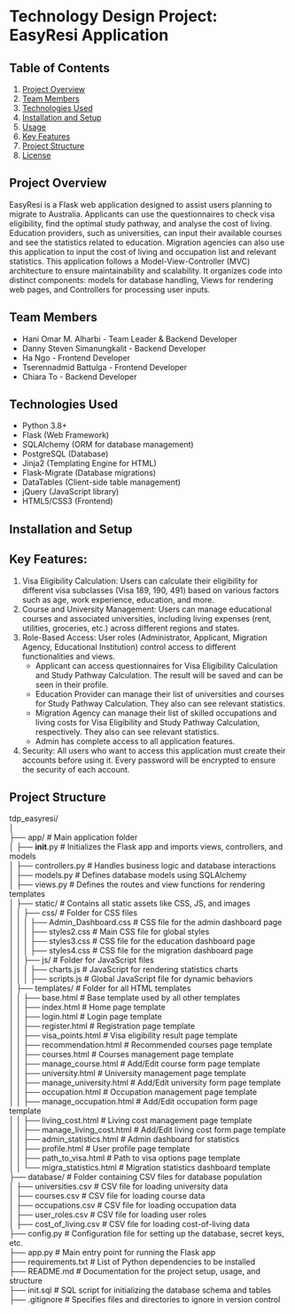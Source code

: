 # Technology Design Project: EasyResi Application
## Table of Contents
1. [Project Overview](#project-overview)
2. [Team Members](#team-members)
3. [Technologies Used](#technologies-used)
4. [Installation and Setup](#installation-and-setup)
5. [Usage](#usage)
6. [Key Features](#key-features)
7. [Project Structure](#project-structure)
8. [License](#license)

## Project Overview
EasyResi is a Flask web application designed to assist users planning to migrate to Australia. Applicants can use the questionnaires to check visa eligibility, find the optimal study pathway, and analyse the cost of living. Education providers, such as universities, can input their available courses and see the statistics related to education. Migration agencies can also use this application to input the cost of living and occupation list and relevant statistics. This application follows a Model-View-Controller (MVC) architecture to ensure maintainability and scalability. It organizes code into distinct components: models for database handling, Views for rendering web pages, and Controllers for processing user inputs.

## Team Members
- Hani Omar M. Alharbi - Team Leader & Backend Developer
- Danny Steven Simanungkalit - Backend Developer
- Ha Ngo - Frontend Developer
- Tserennadmid Battulga - Frontend Developer
- Chiara To - Backend Developer

## Technologies Used
- Python 3.8+
- Flask (Web Framework)
- SQLAlchemy (ORM for database management)
- PostgreSQL (Database)
- Jinja2 (Templating Engine for HTML)
- Flask-Migrate (Database migrations)
- DataTables (Client-side table management)
- jQuery (JavaScript library)
- HTML5/CSS3 (Frontend)

## Installation and Setup


## Key Features:
1. Visa Eligibility Calculation: Users can calculate their eligibility for different visa subclasses (Visa 189, 190, 491) based on various factors such as age, work experience, education, and more.
2. Course and University Management: Users can manage educational courses and associated universities, including living expenses (rent, utilities, groceries, etc.) across different regions and states.
3. Role-Based Access: User roles (Administrator, Applicant, Migration Agency, Educational Institution) control access to different functionalities and views.
   - Applicant can access questionnaires for Visa Eligibility Calculation and Study Pathway Calculation. The result will be saved and can be seen in their profile.
   - Education Provider can manage their list of universities and courses for Study Pathway Calculation. They also can see relevant statistics.
   - Migration Agency can manage their list of skilled occupations and living costs for Visa Eligibility and Study Pathway Calculation, respectively. They also can see relevant statistics.
   - Admin has complete access to all application features.
4. Security: All users who want to access this application must create their accounts before using it. Every password will be encrypted to ensure the security of each account.

## Project Structure
tdp_easyresi/  
│  
├── app/                               # Main application folder  
│   ├── __init__.py                    # Initializes the Flask app and imports views, controllers, and models  
│   ├── controllers.py                 # Handles business logic and database interactions  
│   ├── models.py                      # Defines database models using SQLAlchemy  
│   ├── views.py                       # Defines the routes and view functions for rendering templates  
│   ├── static/                        # Contains all static assets like CSS, JS, and images  
│   │   ├── css/                       # Folder for CSS files  
│   │   │   ├── Admin_Dashboard.css    # CSS file for the admin dashboard page  
│   │   │   ├── styles2.css            # Main CSS file for global styles  
│   │   │   ├── styles3.css            # CSS file for the education dashboard page  
│   │   │   ├── styles4.css            # CSS file for the migration dashboard page  
│   │   ├── js/                        # Folder for JavaScript files  
│   │   │   ├── charts.js              # JavaScript for rendering statistics charts  
│   │   │   ├── scripts.js             # Global JavaScript file for dynamic behaviors  
│   ├── templates/                     # Folder for all HTML templates  
│   │   ├── base.html                  # Base template used by all other templates  
│   │   ├── index.html                 # Home page template  
│   │   ├── login.html                 # Login page template  
│   │   ├── register.html              # Registration page template  
│   │   ├── visa_points.html           # Visa eligibility result page template  
│   │   ├── recommendation.html        # Recommended courses page template  
│   │   ├── courses.html               # Courses management page template  
│   │   ├── manage_course.html         # Add/Edit course form page template  
│   │   ├── university.html            # University management page template  
│   │   ├── manage_university.html     # Add/Edit university form page template  
│   │   ├── occupation.html            # Occupation management page template  
│   │   ├── manage_occupation.html     # Add/Edit occupation form page template  
│   │   ├── living_cost.html           # Living cost management page template  
│   │   ├── manage_living_cost.html    # Add/Edit living cost form page template  
│   │   ├── admin_statistics.html      # Admin dashboard for statistics  
│   │   ├── profile.html               # User profile page template  
│   │   ├── path_to_visa.html          # Path to visa options page template  
│   │   └── migra_statistics.html      # Migration statistics dashboard template  
├── database/                          # Folder containing CSV files for database population  
│   ├── universities.csv               # CSV file for loading university data  
│   ├── courses.csv                    # CSV file for loading course data  
│   ├── occupations.csv                # CSV file for loading occupation data  
│   ├── user_roles.csv                 # CSV file for loading user roles  
│   ├── cost_of_living.csv             # CSV file for loading cost-of-living data  
├── config.py                          # Configuration file for setting up the database, secret keys, etc.  
├── app.py                             # Main entry point for running the Flask app  
├── requirements.txt                   # List of Python dependencies to be installed  
├── README.md                          # Documentation for the project setup, usage, and structure  
├── init.sql                           # SQL script for initializing the database schema and tables  
├── .gitignore                         # Specifies files and directories to ignore in version control  
